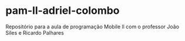 # pam-ll-adriel-colombo
Repositório para a aula de programação Mobile ll com o professor João Siles e Ricardo Palhares
